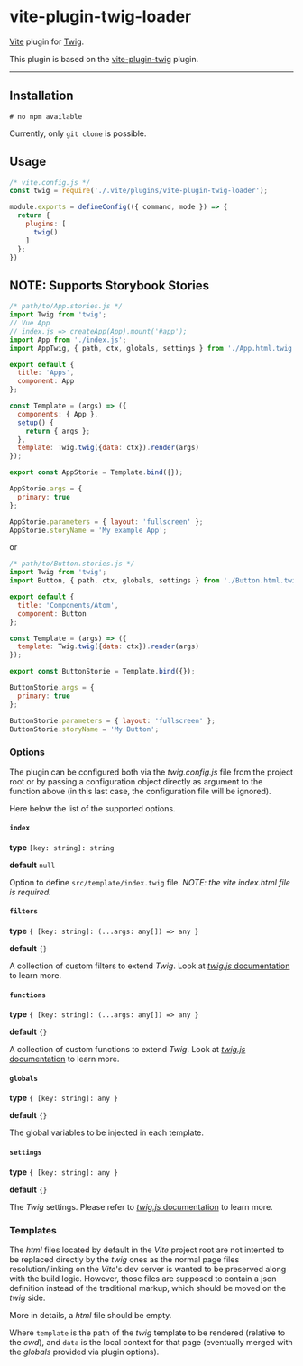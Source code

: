# vite-plugin-twig-loader

[Vite](https://github.com/vitejs/vite) plugin for [Twig](https://github.com/twigjs/twig.js/).

This plugin is based on the [vite-plugin-twig](https://github.com/fiadone/vite-plugin-twig) plugin.

---

## Installation
```shell
# no npm available
```

Currently, only `git clone` is possible.

## Usage

```js
/* vite.config.js */
const twig = require('./.vite/plugins/vite-plugin-twig-loader');

module.exports = defineConfig(({ command, mode }) => {
  return {
    plugins: [
      twig()
    ]
  };
})
```

## NOTE: Supports Storybook Stories

```js
/* path/to/App.stories.js */
import Twig from 'twig';
// Vue App
// index.js => createApp(App).mount('#app');
import App from './index.js';
import AppTwig, { path, ctx, globals, settings } from './App.html.twig';

export default {
  title: 'Apps',
  component: App
};

const Template = (args) => ({
  components: { App },
  setup() {
    return { args };
  },
  template: Twig.twig({data: ctx}).render(args)
});

export const AppStorie = Template.bind({});

AppStorie.args = {
  primary: true
};

AppStorie.parameters = { layout: 'fullscreen' };
AppStorie.storyName = 'My example App';
```
or
```js
/* path/to/Button.stories.js */
import Twig from 'twig';
import Button, { path, ctx, globals, settings } from './Button.html.twig';

export default {
  title: 'Components/Atom',
  component: Button
};

const Template = (args) => ({
  template: Twig.twig({data: ctx}).render(args)
});

export const ButtonStorie = Template.bind({});

ButtonStorie.args = {
  primary: true
};

ButtonStorie.parameters = { layout: 'fullscreen' };
ButtonStorie.storyName = 'My Button';
```

### Options
The plugin can be configured both via the *twig.config.js* file from the project root or by passing a configuration object directly as argument to the function above (in this last case, the configuration file will be ignored).

Here below the list of the supported options.

#### `index`
__type__ `[key: string]: string`

__default__ `null`

Option to define `src/template/index.twig` file. *NOTE: the vite index.html file is required.*

#### `filters`
__type__ `{ [key: string]: (...args: any[]) => any }`

__default__ `{}`

A collection of custom filters to extend *Twig*. Look at [*twig.js* documentation](https://github.com/twigjs/twig.js/wiki/Extending-twig.js) to learn more.

#### `functions`
__type__ `{ [key: string]: (...args: any[]) => any }`

__default__ `{}`

A collection of custom functions to extend *Twig*. Look at [*twig.js* documentation](https://github.com/twigjs/twig.js/wiki/Extending-twig.js) to learn more.

#### `globals`
__type__ `{ [key: string]: any }`

__default__ `{}`

The global variables to be injected in each template.

#### `settings`
__type__ `{ [key: string]: any }`

__default__ `{}`

The *Twig* settings. Please refer to [*twig.js* documentation](https://github.com/twigjs/twig.js/wiki/) to learn more.


### Templates
The *html* files located by default in the *Vite* project root are not intented to be replaced directly by the *twig* ones as the normal page files resolution/linking on the *Vite*'s dev server is wanted to be preserved along with the build logic. However, those files are supposed to contain a json definition instead of the traditional markup, which should be moved on the *twig* side.

More in details, a *html* file should be empty.

Where `template` is the path of the *twig* template to be rendered (relative to the *cwd*), and `data` is the local context for that page (eventually merged with the *globals* provided via plugin options).